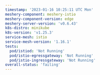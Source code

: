 ```yaml
---
timestamp: '2023-01-16 10:25:11 UTC Mon'
meshery-component: meshery-istio
meshery-component-version: edge
meshery-server-version: 'v0.6.43'
k8s-distro: minikube
k8s-version: 'v1.25.3'
service-mesh: istio
service-mesh-version: '1.16.1'
tests:
  pod/istiod: 'Not Running'
  pod/istio-egressgateway: 'Not Running'
  pod/istio-ingressgateway: 'Not Running'
overall-status: 'failing'
---
```


